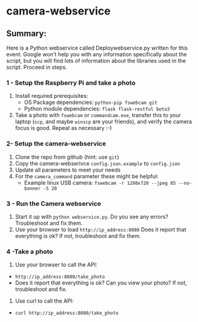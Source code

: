 # camera-webservice

## Summary: 
Here is a Python webservice called Deploywebservice.py written for this event.  Google won't help you with any information specifically about the script, but you will find lots of information about the libraries used in the script.  Proceed in steps.

### 1 - Setup the Raspberry Pi and take a photo
1. Install required prerequisites:
    * OS Package dependencies: `python-pip fswebcam git` 
    * Python module dependencies: `flask flask-restful boto3`
2. Take a photo with `fswebcam` or `commandcam.exe`, transfer this to your laptop (`scp`, and maybe `winscp` are your friends), and verify the camera focus is good.  Repeat as necessary :-)

### 2- Setup the camera-webservice
1. Clone the repo from github (hint: use `git`)
1. Copy the camera-webserivce `config.json.example` to `config.json`
1. Update all parameters to meet your needs
1. For the `camera_command` parameter these might be helpful:
    * Example linux USB camera: `fswebcam -r 1280x720 --jpeg 85 --no-banner -S 20`
   


### 3 - Run the Camera webservice
1. Start it up with `python webservice.py`.  Do you see any errors? Troubleshoot and fix them.
1. Use your browser to load `http://ip_address:8080`  Does it report that everything is ok?  If not, troubleshoot and fix them.

### 4 -Take a photo
1. Use your browser to call the API:
 * `http://ip_address:8080/take_photo`
 *   Does it report that everything is ok?  Can you view your photo?  If not, troubleshoot and fix.
1. Use curl to call the API:
 * `curl http://ip_address:8080/take_photo`

